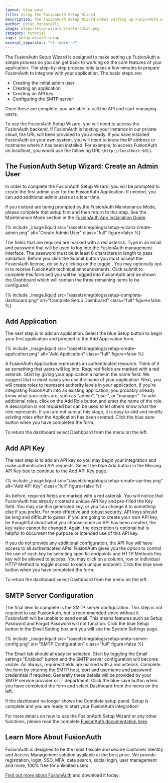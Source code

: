 ```yaml
---
layout: blog-post
title: Using the FusionAuth Setup Wizard
description: The FusionAuth Setup Wizard makes setting up FusionAuth a simple step-by-step process.
author: Brian Pontarelli
image: blogs/setup-wizard-create-admin.png
category: tutorial
tags: setup-wizard setup
excerpt_separator: "<!--more-->"
---
```


The FusionAuth Setup Wizard is designed to make setting up FusionAuth a simple process so you can get back to working on the core features of your application. The step-by-step process only takes a few minutes to prepare FusionAuth to integrate with your application. The basic steps are:

<!--more-->

- Creating the initial admin user
- Creating an application
- Creating an API key
- Configuring the SMTP server

Once these are complete, you are able to call the API and start managing users.

To use the FusionAuth Setup Wizard, you will need to access the FusionAuth backend. If FusionAuth is hosting your instance in our private cloud, the URL will been provided to you already. If you have installed FusionAuth on your own system, you will need to know the IP address or hostname where it has been installed. For example, to access FusionAuth on localhost, you would use the following URL `\http://localhost:9011`.

## The FusionAuth Setup Wizard: Create an Admin User

In order to complete the FusionAuth Setup Wizard, you will be prompted to create the first admin user for the FusionAuth Application. If needed, you can add additional admin users at a later time.

If you instead are being prompted by the FusionAuth Maintenance Mode, please complete that setup first and then return to this step. See the Maintenance Mode section in the [FusionAuth App Installation Guide](/docs/v1/tech/installation-guide/fusionauth-app).

{% include _image.liquid src="/assets/img/blogs/setup-wizard-create-admin.png" alt="Create Admin User" class="full" figure=false %}

The fields that are required are marked with a red asterisk. Type in an email and password that will be used to log into the FusionAuth management interface. The password must be at least 8 characters in length to pass validation. Before you click the Submit button you must accept the FusionAuth license, do so by clicking on the toggle .  You may optionally opt-in to receive FusionAuth technical announcements. Click submit to complete this form and you will be logged into FusionAuth and be shown the Dashboard which will contain the three remaining items to be configured.

{% include _image.liquid src="/assets/img/blogs/setup-complete-dashboard.png" alt="Complete Setup Dashboard" class="full" figure=false %}

## Add Application

The next step is to add an application. Select the blue Setup button to begin your first application and proceed to the Add Application form.

{% include _image.liquid src="/assets/img/blogs/setup-create-application.png" alt="Add Application" class="full" figure=false %}

A FusionAuth Application represents an authenticated resource. Think of it as something that users will log into. Required fields are marked with a red asterisk. Start by giving your application a name in the name field. We suggest that in most cases you use the name of your application. Next, you will create roles to represent authority levels in your application. If you're integrating FusionAuth into an existing application, you probably already know what your roles are, such as "admin", "user", or "manager". To add additional roles, click on the Add Role button and enter the name of the role. A description is not required but can be used to let others know what the role represents. If you are not sure at this stage, it is easy to add and modify existing roles after the Application has been created. Click the blue save button when you have completed the form.

To return the dashboard select Dashboard from the menu on the left.

## Add API Key

The next step is to add an API key so you may begin your integration and make authenticated API requests. Select the blue Add button in the Missing API Key box to continue to the Add API Key page.

{% include _image.liquid src="/assets/img/blogs/setup-create-api-key.png" alt="Add API Key" class="full" figure=false %}

As before, required fields are marked with a red asterisk. You will notice that FusionAuth has already created a unique API Key and pre-filled the Key field. You may use this generated key, or you can change it to something else if you prefer. For more effective and robust security, API keys should be long and difficult to guess. If you are going to create your own API key, be thoughtful about what you choose–once an API has been created, the key value cannot be changed. Again, the description is optional but is helpful to document the purpose or intended use of this API key.

If you do not provide any additional configuration, the API Key will have access to all authenticated APIs. FusionAuth gives you the option to control the use of each key by selecting specific endpoints and HTTP Methods this key will be allowed to access. You may click on a column, row or individual HTTP Method to toggle access to each unique endpoint. Click the blue save button when you have completed the form.

To return the dashboard select Dashboard from the menu on the left.

## SMTP Server Configuration

The final item to complete is the SMTP server configuration. This step is not required to use FusionAuth, but is recommended since without it FusionAuth will be unable to send email. This means features such as Setup Password and Forgot Password will not function. Click the blue Setup button in the Email Setting box and you will see the System Settings page.

{% include _image.liquid src="/assets/img/blogs/setup-smtp-server-config.png" alt="SMTP Configuration" class="full" figure=false %}

The Email tab should already be selected. Start by toggling the Email settings "Enabled" button and the SMTP server configuration will become visible. As always, required fields are marked with a red asterisk. Complete the form by entering the SMTP host, port and username and password credentials if required. Generally these details will be provided by your SMTP service provider or IT department. Click the blue save button when you have completed the form and select Dashboard from the menu on the left.

If the dashboard no longer shows the Complete setup panel. Setup is complete and you are ready to start your FusionAuth integration!

For more details on how to use the FusionAuth Setup Wizard or any other functions, please read the complete [FusionAuth documentation here](/docs/v1/tech/tutorials/setup-wizard "Jump to the FusionAuth Docs").

## Learn More About FusionAuth

FusionAuth is designed to be the most flexible and secure Customer Identity and Access Management solution available at the best price. We provide registration, login, SSO, MFA, data search, social login, user management and more, 100% free for unlimited users.

[Find out more about FusionAuth](https://fusionauth.io/ "FusionAuth Home") and download it today.
